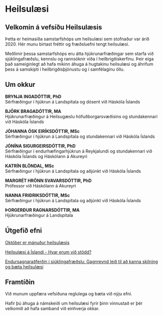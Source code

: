 # Heilsulæsi

## Velkomin á vefsíðu Heilsulæsis

Þetta er heimasíða samstarfshóps um heilsulæsi sem stofnaður var árið 2020.  Hér munu birtast fréttir og fræðsluefni tengt heilsulæsi. 

Meðlimir þessa samstarfshóps eru átta hjúkrunarfræðingar sem starfa við sjúklingafræðslu, kennslu og rannsóknir víða í heilbrigðiskerfinu. Þeir eiga það sameiginlegt að hafa mikinn áhuga á hugtakinu heilsulæsi og áhrifum þess á samskipti í heilbrigðisþjónustu og í samfélaginu öllu.  

## Um okkur
**BRYNJA INGADÓTTIR, PhD**\
Sérfræðingur í hjúkrun á Landspítala og dósent við Háskóla Íslands

**BJÖRK BRAGADÓTTIR, MA**\
Hjúkrunarfræðingur á Heilsugæslu höfuðborgarsvæðisins og stundakennari við Háskóla Íslands

**JÓHANNA ÓSK EIRÍKSDÓTTIR, MSc**\
Sérfræðingur í hjúkrun á Landspítala og stundakennari við Háskóla Íslands

**JÓNÍNA SIGURGEIRSDÓTTIR, PhD**\
Sérfræðingur í endurhæfingarhjúkrun á Reykjalundi og stundakennari við Háskóla Íslands og Háskólann á Akureyri

**KATRÍN BLÖNDAL, MSc**\
Sérfræðingur í hjúkrun á Landspítala og aðjúnkt við Háskóla  Íslands

**MARGRÉT HRÖNN SVAVARSDÓTTIR, PhD**\
Prófessor við Háskólann á Akureyri

**NANNA FRIÐRIKSDÓTTIR, MSc**\
Sérfræðingur í hjúkrun á Landspítala og aðjúnkt við Háskóla  Íslands

**ÞORGERÐUR RAGNARSDÓTTIR, MA**\
Hjúkrunarfræðingur á Landspítala

## Útgefið efni
[Október er mánuður heilsulæsis](https://old.hjukrun.is/library/Timarit---Skrar/Timarit/Timarit-2021/3-tbl-2021/ManudurHeilsulaesis.pdf)

[Heilsulæsi á Íslandi - Hvar erum við stödd?](https://admin.rais.is/ws/portalfiles/portal/62104259/Heilsul_si.pdf)

[Endursagnaraðferðin í sjúklingafræðslu: Gagnreynd leið til að kanna skilning og bæta heilsulæsi](https://hjukrun.cdn.prismic.io/hjukrun/ZofFIR5LeNNTw0Lk_Endursagnaradferdinisjuklingafraedslu.pdf)

## Framtíðin
Við munum uppfæra vefsíðuna reglulega og bæta við nýju efni. 

Hafir þú áhuga á námskeiði um heilsulæsi fyrir þinn vinnustað er þér velkomið að hafa samband við einhverja okkar. 
